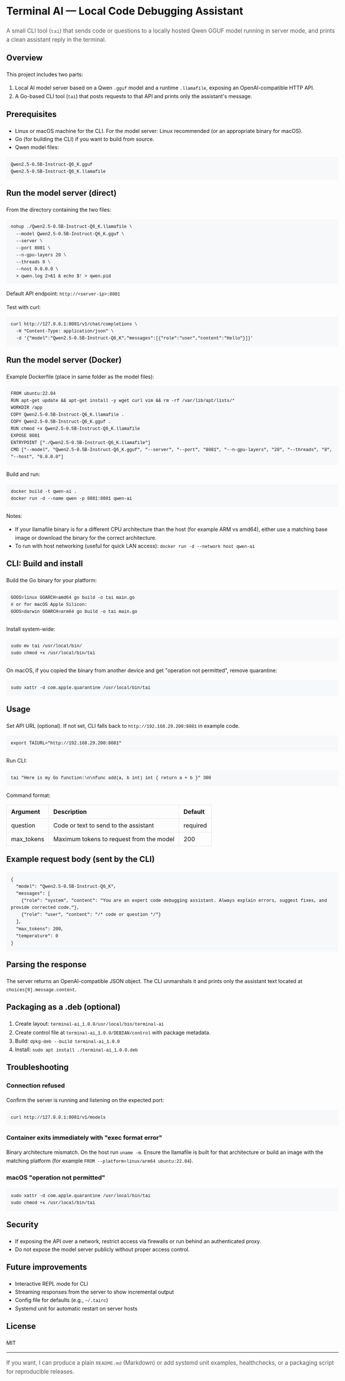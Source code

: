<!doctype html>
<html lang="en">
<head>
  <meta charset="utf-8" />
  <meta name="viewport" content="width=device-width,initial-scale=1" />
  <title>Terminal AI — Local Code Debugging Assistant</title>
  <style>
    body { font-family: -apple-system, BlinkMacSystemFont, "Segoe UI", Roboto, "Helvetica Neue", Arial; line-height:1.6; color:#111; padding:24px; max-width:900px; margin:auto; }
    h1,h2,h3 { color:#111; margin-top:1.2rem; }
    pre { background:#f6f8fa; padding:12px; border-radius:6px; overflow:auto; }
    code { font-family: ui-monospace, SFMono-Regular, Menlo, Monaco, "Roboto Mono", "Courier New", monospace; }
    table { border-collapse:collapse; margin-top:8px; }
    td, th { border:1px solid #e1e4e8; padding:8px 12px; text-align:left; }
    .muted { color:#555; font-size:0.95rem; }
    .note { background:#fff8e6; padding:10px; border-radius:6px; border:1px solid #f0dca4; margin:12px 0; }
  </style>
</head>
<body>

  <h1>Terminal AI — Local Code Debugging Assistant</h1>

  <p class="muted">A small CLI tool (<code>tai</code>) that sends code or questions to a locally hosted Qwen GGUF model running in server mode, and prints a clean assistant reply in the terminal.</p>

  <h2>Overview</h2>
  <p>This project includes two parts:</p>
  <ol>
    <li>Local AI model server based on a Qwen <code>.gguf</code> model and a runtime <code>.llamafile</code>, exposing an OpenAI-compatible HTTP API.</li>
    <li>A Go-based CLI tool (<code>tai</code>) that posts requests to that API and prints only the assistant's message.</li>
  </ol>

  <h2>Prerequisites</h2>
  <ul>
    <li>Linux or macOS machine for the CLI. For the model server: Linux recommended (or an appropriate binary for macOS).</li>
    <li>Go (for building the CLI) if you want to build from source.</li>
    <li>Qwen model files:</li>
  </ul>
  <pre><code>Qwen2.5-0.5B-Instruct-Q6_K.gguf
Qwen2.5-0.5B-Instruct-Q6_K.llamafile</code></pre>

  <h2>Run the model server (direct)</h2>
  <p>From the directory containing the two files:</p>
  <pre><code>nohup ./Qwen2.5-0.5B-Instruct-Q6_K.llamafile \
  --model Qwen2.5-0.5B-Instruct-Q6_K.gguf \
  --server \
  --port 8081 \
  --n-gpu-layers 20 \
  --threads 8 \
  --host 0.0.0.0 \
  > qwen.log 2>&1 & echo $! > qwen.pid</code></pre>
  <p>Default API endpoint: <code>http://&lt;server-ip&gt;:8081</code></p>
  <p>Test with curl:</p>
  <pre><code>curl http://127.0.0.1:8081/v1/chat/completions \
  -H "Content-Type: application/json" \
  -d '{"model":"Qwen2.5-0.5B-Instruct-Q6_K","messages":[{"role":"user","content":"Hello"}]}'</code></pre>

  <h2>Run the model server (Docker)</h2>
  <p>Example Dockerfile (place in same folder as the model files):</p>
  <pre><code>FROM ubuntu:22.04
RUN apt-get update && apt-get install -y wget curl vim && rm -rf /var/lib/apt/lists/*
WORKDIR /app
COPY Qwen2.5-0.5B-Instruct-Q6_K.llamafile .
COPY Qwen2.5-0.5B-Instruct-Q6_K.gguf .
RUN chmod +x Qwen2.5-0.5B-Instruct-Q6_K.llamafile
EXPOSE 8081
ENTRYPOINT ["./Qwen2.5-0.5B-Instruct-Q6_K.llamafile"]
CMD ["--model", "Qwen2.5-0.5B-Instruct-Q6_K.gguf", "--server", "--port", "8081", "--n-gpu-layers", "20", "--threads", "8", "--host", "0.0.0.0"]</code></pre>

  <p>Build and run:</p>
  <pre><code>docker build -t qwen-ai .
docker run -d --name qwen -p 8081:8081 qwen-ai</code></pre>

  <p>Notes:</p>
  <ul>
    <li>If your llamafile binary is for a different CPU architecture than the host (for example ARM vs amd64), either use a matching base image or download the binary for the correct architecture.</li>
    <li>To run with host networking (useful for quick LAN access): <code>docker run -d --network host qwen-ai</code></li>
  </ul>

  <h2>CLI: Build and install</h2>
  <p>Build the Go binary for your platform:</p>
  <pre><code>GOOS=linux GOARCH=amd64 go build -o tai main.go
# or for macOS Apple Silicon:
GOOS=darwin GOARCH=arm64 go build -o tai main.go</code></pre>
  <p>Install system-wide:</p>
  <pre><code>sudo mv tai /usr/local/bin/
sudo chmod +x /usr/local/bin/tai</code></pre>
  <p>On macOS, if you copied the binary from another device and get "operation not permitted", remove quarantine:</p>
  <pre><code>sudo xattr -d com.apple.quarantine /usr/local/bin/tai</code></pre>

  <h2>Usage</h2>
  <p>Set API URL (optional). If not set, CLI falls back to <code>http://192.168.29.200:8081</code> in example code.</p>
  <pre><code>export TAIURL="http://192.168.29.200:8081"</code></pre>

  <p>Run CLI:</p>
  <pre><code>tai "Here is my Go function:\n\nfunc add(a, b int) int { return a + b }" 300</code></pre>

  <p>Command format:</p>
  <table>
    <tr><th>Argument</th><th>Description</th><th>Default</th></tr>
    <tr><td>question</td><td>Code or text to send to the assistant</td><td>required</td></tr>
    <tr><td>max_tokens</td><td>Maximum tokens to request from the model</td><td>200</td></tr>
  </table>

  <h2>Example request body (sent by the CLI)</h2>
  <pre><code>{
  "model": "Qwen2.5-0.5B-Instruct-Q6_K",
  "messages": [
    {"role": "system", "content": "You are an expert code debugging assistant. Always explain errors, suggest fixes, and provide corrected code."},
    {"role": "user", "content": "/* code or question */"}
  ],
  "max_tokens": 200,
  "temperature": 0
}</code></pre>

  <h2>Parsing the response</h2>
  <p>The server returns an OpenAI-compatible JSON object. The CLI unmarshals it and prints only the assistant text located at <code>choices[0].message.content</code>.</p>

  <h2>Packaging as a .deb (optional)</h2>
  <ol>
    <li>Create layout: <code>terminal-ai_1.0.0/usr/local/bin/terminal-ai</code></li>
    <li>Create control file at <code>terminal-ai_1.0.0/DEBIAN/control</code> with package metadata.</li>
    <li>Build: <code>dpkg-deb --build terminal-ai_1.0.0</code></li>
    <li>Install: <code>sudo apt install ./terminal-ai_1.0.0.deb</code></li>
  </ol>

  <h2>Troubleshooting</h2>
  <h3>Connection refused</h3>
  <p>Confirm the server is running and listening on the expected port:</p>
  <pre><code>curl http://127.0.0.1:8081/v1/models</code></pre>

  <h3>Container exits immediately with "exec format error"</h3>
  <p>Binary architecture mismatch. On the host run <code>uname -m</code>. Ensure the llamafile is built for that architecture or build an image with the matching platform (for example <code>FROM --platform=linux/arm64 ubuntu:22.04</code>).</p>

  <h3>macOS "operation not permitted"</h3>
  <pre><code>sudo xattr -d com.apple.quarantine /usr/local/bin/tai
sudo chmod +x /usr/local/bin/tai</code></pre>

  <h2>Security</h2>
  <ul>
    <li>If exposing the API over a network, restrict access via firewalls or run behind an authenticated proxy.</li>
    <li>Do not expose the model server publicly without proper access control.</li>
  </ul>

  <h2>Future improvements</h2>
  <ul>
    <li>Interactive REPL mode for CLI</li>
    <li>Streaming responses from the server to show incremental output</li>
    <li>Config file for defaults (e.g., <code>~/.tairc</code>)</li>
    <li>Systemd unit for automatic restart on server hosts</li>
  </ul>

  <h2>License</h2>
  <p>MIT</p>

  <hr />
  <p class="muted">If you want, I can produce a plain <code>README.md</code> (Markdown) or add systemd unit examples, healthchecks, or a packaging script for reproducible releases.</p>

</body>
</html>
